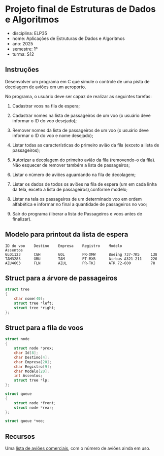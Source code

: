 # Projeto final de Estruturas de Dados e Algoritmos

- disciplina: ELP35
- nome: Aplicações de Estruturas de Dados e Algoritmos
- ano: 2025
- semestre: 1º
- turma: S12

## Instruções

Desenvolver um programa em C que simule o controle de uma pista de decolagem de 
aviões em um aeroporto.

No programa, o usuário deve ser capaz de realizar as seguintes tarefas:

1. Cadastrar voos na fila de espera;

2. Cadastrar nomes na lista de passageiros de um voo (o usuário deve informar o 
ID do voo desejado);

3. Remover nomes da lista de passageiros de um voo (o usuário deve informar o ID
do voo e nome desejado);

4. Listar todas as características do primeiro avião da fila (exceto a lista de 
passageiros);

5. Autorizar a decolagem do primeiro avião da fila (removendo-o da fila). Não 
esquecer de remover também a lista de passageiros;

6. Listar o número de aviões aguardando na fila de decolagem;

7. Listar os dados de todos os aviões na fila de espera (um em cada linha da 
tela, exceto a lista de passageiros),conforme modelo;

8. Listar na tela os passageiros de um determinado voo em ordem alfabética e 
informar no final a quantidade de passageiros no voo;

9. Sair do programa (liberar a lista de Passageiros e voos antes de finalizar).


## Modelo para printout da lista de espera

```
ID do voo    Destino    Empresa    Registro    Modelo             Assentos
GLO1123      CGH        GOL        PR-XMW      Boeing 737-7K5     138
TAM3283      GRU        TAM        PT-MXB      Airbus A321-211    220
AZU4603      FLN        AZUL       PR-TKJ      ATR 72-600         78
```


## Struct para a árvore de passageiros

``` c
struct tree
{
    char nome[40];
    struct tree *left;
    struct tree *right;
};
```


## Struct para a fila de voos

``` c
struct node
{
    struct node *prox;
    char Id[8];
    char Destino[4];
    char Empresa[20];
    char Registro[9];
    char Modelo[20];
    int Assentos;
    struct tree *lp;
};

struct queue
{
    struct node *front;
    struct node *rear;
};

struct queue *voo;
```


## Recursos

Uma [lista de aviões comerciais](https://en.wikipedia.org/wiki/List_of_commercial_jet_airliners), com o número de aviões ainda em uso.
